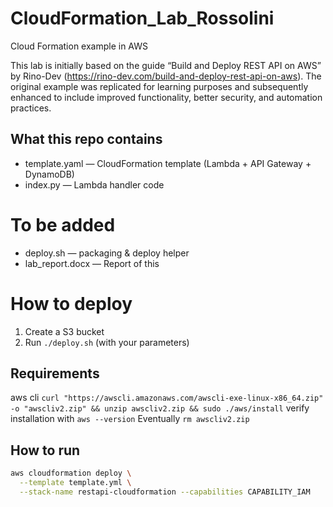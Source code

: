 # CloudFormation_Lab_Rossolini
Cloud Formation example in AWS


This lab is initially based on the guide “Build and Deploy REST API on AWS” by Rino-Dev (https://rino-dev.com/build-and-deploy-rest-api-on-aws). The original example was replicated for learning purposes and subsequently enhanced to include improved functionality, better security, and automation practices.

## What this repo contains
- template.yaml — CloudFormation template (Lambda + API Gateway + DynamoDB)
- index.py — Lambda handler code

# To be added
- deploy.sh — packaging & deploy helper
- lab_report.docx — Report of this 
# How to deploy
1. Create a S3 bucket
2. Run `./deploy.sh` (with your parameters)

## Requirements
aws cli 
`curl "https://awscli.amazonaws.com/awscli-exe-linux-x86_64.zip" -o "awscliv2.zip" && unzip awscliv2.zip && sudo ./aws/install`
verify installation with 
`aws --version`
Eventually
`rm awscliv2.zip`


## How to run 
```bash
aws cloudformation deploy \
  --template template.yml \
  --stack-name restapi-cloudformation --capabilities CAPABILITY_IAM
```


